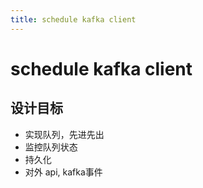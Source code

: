 ```yaml
---
title: schedule kafka client
---
```


# schedule kafka client

## 设计目标
- 实现队列，先进先出
- 监控队列状态
- 持久化
- 对外 api, kafka事件